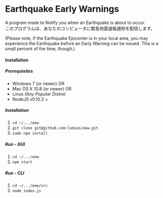 # Earthquake Early Warnings
A program made to Notify you when an Earthquake is about to occur.  
このプログラムは、あなたのコンピュータに緊急地震速報通知を配信します。  

(Please note, if the Earthquake Epicenter is in your local area, you may experience the Earthquake before an Early Warning can be issued. This is a small percent of the time, though.)

#### Installation
##### Prerequisites
- Windows 7 (or newer) OR
- Mac OS X 10.8 (or newer) OR
- Linux _(Any Popular Distro)_
- NodeJS v0.10.2 +

##### Installation
1. `cd ~/.../eew`
2. `git clone git@github.com:lumios/eew.git`
3. `sudo npm install`

##### Run - GUI
1. `cd ~/.../eew`
2. `npm start`

##### Run - CLI
1. `cd ~/.../eew/src`
2. `node index.js`
